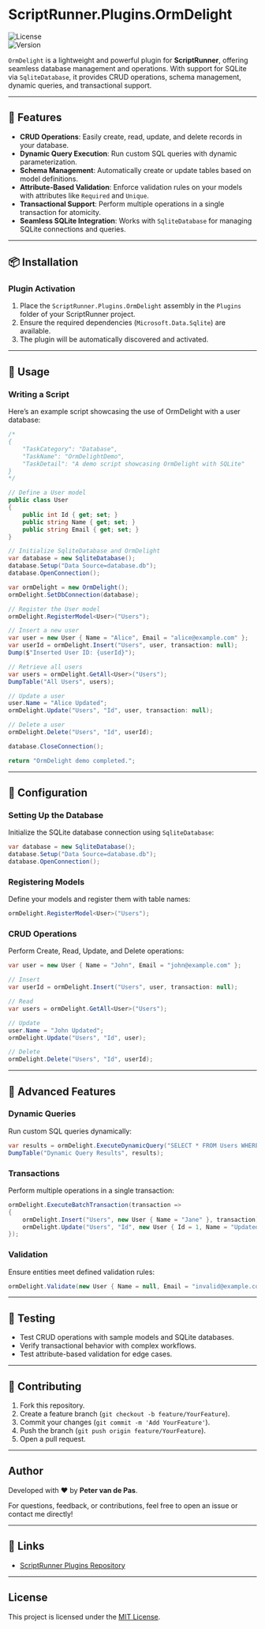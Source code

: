 # ScriptRunner.Plugins.OrmDelight

![License](https://img.shields.io/badge/license-MIT-green)  
![Version](https://img.shields.io/badge/version-1.0.0-blue)

`OrmDelight` is a lightweight and powerful plugin for **ScriptRunner**, offering seamless database management and operations. With support for SQLite via `SqliteDatabase`, it provides CRUD operations, schema management, dynamic queries, and transactional support.

---

## 🚀 Features

- **CRUD Operations**: Easily create, read, update, and delete records in your database.
- **Dynamic Query Execution**: Run custom SQL queries with dynamic parameterization.
- **Schema Management**: Automatically create or update tables based on model definitions.
- **Attribute-Based Validation**: Enforce validation rules on your models with attributes like `Required` and `Unique`.
- **Transactional Support**: Perform multiple operations in a single transaction for atomicity.
- **Seamless SQLite Integration**: Works with `SqliteDatabase` for managing SQLite connections and queries.

---

## 📦 Installation

### Plugin Activation
1. Place the `ScriptRunner.Plugins.OrmDelight` assembly in the `Plugins` folder of your ScriptRunner project.
2. Ensure the required dependencies (`Microsoft.Data.Sqlite`) are available.
3. The plugin will be automatically discovered and activated.

---

## 📖 Usage

### Writing a Script

Here’s an example script showcasing the use of OrmDelight with a user database:

```csharp
/*
{
    "TaskCategory": "Database",
    "TaskName": "OrmDelightDemo",
    "TaskDetail": "A demo script showcasing OrmDelight with SQLite"
}
*/

// Define a User model
public class User
{
    public int Id { get; set; }
    public string Name { get; set; }
    public string Email { get; set; }
}

// Initialize SqliteDatabase and OrmDelight
var database = new SqliteDatabase();
database.Setup("Data Source=database.db");
database.OpenConnection();

var ormDelight = new OrmDelight();
ormDelight.SetDbConnection(database);

// Register the User model
ormDelight.RegisterModel<User>("Users");

// Insert a new user
var user = new User { Name = "Alice", Email = "alice@example.com" };
var userId = ormDelight.Insert("Users", user, transaction: null);
Dump($"Inserted User ID: {userId}");

// Retrieve all users
var users = ormDelight.GetAll<User>("Users");
DumpTable("All Users", users);

// Update a user
user.Name = "Alice Updated";
ormDelight.Update("Users", "Id", user, transaction: null);

// Delete a user
ormDelight.Delete("Users", "Id", userId);

database.CloseConnection();

return "OrmDelight demo completed.";
```

---

## 🔧 Configuration

### Setting Up the Database
Initialize the SQLite database connection using `SqliteDatabase`:
```csharp
var database = new SqliteDatabase();
database.Setup("Data Source=database.db");
database.OpenConnection();
```

### Registering Models
Define your models and register them with table names:
```csharp
ormDelight.RegisterModel<User>("Users");
```

### CRUD Operations
Perform Create, Read, Update, and Delete operations:
```csharp
var user = new User { Name = "John", Email = "john@example.com" };

// Insert
var userId = ormDelight.Insert("Users", user, transaction: null);

// Read
var users = ormDelight.GetAll<User>("Users");

// Update
user.Name = "John Updated";
ormDelight.Update("Users", "Id", user);

// Delete
ormDelight.Delete("Users", "Id", userId);
```

---

## 🌟 Advanced Features

### Dynamic Queries
Run custom SQL queries dynamically:
```csharp
var results = ormDelight.ExecuteDynamicQuery("SELECT * FROM Users WHERE Name = @Name", new { Name = "Alice" });
DumpTable("Dynamic Query Results", results);
```

### Transactions
Perform multiple operations in a single transaction:
```csharp
ormDelight.ExecuteBatchTransaction(transaction =>
{
    ormDelight.Insert("Users", new User { Name = "Jane" }, transaction);
    ormDelight.Update("Users", "Id", new User { Id = 1, Name = "Updated Jane" }, transaction);
});
```

### Validation
Ensure entities meet defined validation rules:
```csharp
ormDelight.Validate(new User { Name = null, Email = "invalid@example.com" }); // Throws exception if invalid
```

---

## 🧪 Testing

- Test CRUD operations with sample models and SQLite databases.
- Verify transactional behavior with complex workflows.
- Test attribute-based validation for edge cases.

---

## 📄 Contributing

1. Fork this repository.
2. Create a feature branch (`git checkout -b feature/YourFeature`).
3. Commit your changes (`git commit -m 'Add YourFeature'`).
4. Push the branch (`git push origin feature/YourFeature`).
5. Open a pull request.

---

## Author

Developed with ❤️ by **Peter van de Pas**.

For questions, feedback, or contributions, feel free to open an issue or contact me directly!

---

## 🔗 Links

- [ScriptRunner Plugins Repository](https://github.com/petervdpas/ScriptRunner.Plugins)

---

## License

This project is licensed under the [MIT License](./LICENSE).

